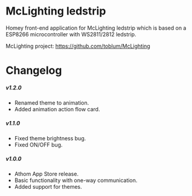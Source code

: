 # McLighting ledstrip
Homey front-end application for McLighting ledstrip which is based on a ESP8266 microcontroller with WS2811/2812 ledstrip. 

McLighting project:
https://github.com/toblum/McLighting 

# Changelog

##### v1.2.0
- Renamed theme to animation.
- Added animation action flow card.

##### v1.1.0
- Fixed theme brightness bug.
- Fixed ON/OFF bug.

##### v1.0.0
- Athom App Store release.
- Basic functionality with one-way communication. 
- Added support for themes. 